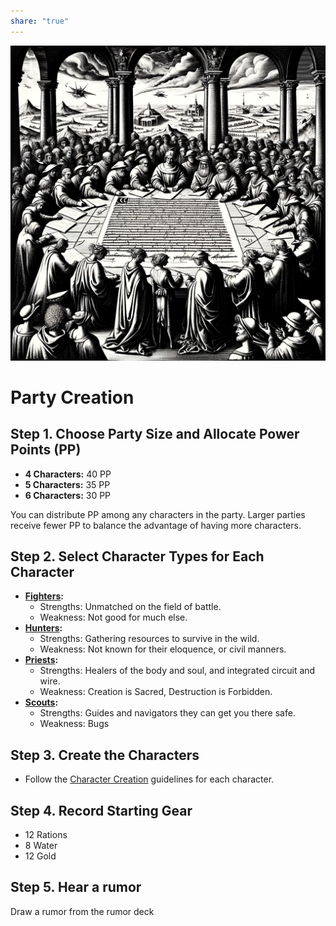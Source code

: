 ```yaml
---  
share: "true"  
---  
```

  
![Pasted image 20240126234913](./Pasted%20image%2020240126234913.png)  
  
# Party Creation  
  
## Step 1. Choose Party Size and Allocate Power Points (PP)  
  
- **4 Characters:** 40 PP  
- **5 Characters:** 35 PP  
- **6 Characters:** 30 PP  
  
You can distribute PP among any characters in the party. Larger parties receive fewer PP to balance the advantage of having more characters.  
  
## Step 2. Select Character Types for Each Character  
  
- **[Fighters](./Fighters.html):**   
  - Strengths: Unmatched on the field of battle.  
  - Weakness: Not good for much else.  
- **[Hunters](./Hunters.html):**   
  - Strengths: Gathering resources to survive in the wild.  
  - Weakness: Not known for their eloquence, or civil manners.  
- **[Priests](./Priests.html):**   
  - Strengths: Healers of the body and soul, and integrated circuit and wire.  
  - Weakness: Creation is Sacred, Destruction is Forbidden.  
- **[Scouts](./Scouts.html):**   
  - Strengths: Guides and navigators they can get you there safe.  
  - Weakness: Bugs  
## Step 3. Create the Characters  
  
- Follow the [Character Creation](./Character%20Creation.html) guidelines for each character.  
  
## Step 4. Record Starting Gear  
  
- 12 Rations  
- 8 Water  
- 12 Gold  
  
## Step 5. Hear a rumor  
  
Draw a rumor from the rumor deck